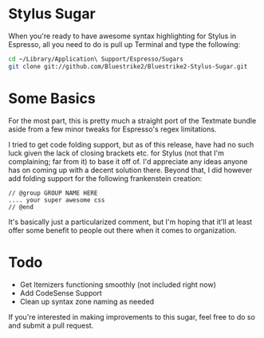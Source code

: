 # Stylus Sugar

When you're ready to have awesome syntax highlighting for Stylus in Espresso, all you need to do is pull up Terminal and type the following:

```bash
cd ~/Library/Application\ Support/Espresso/Sugars
git clone git://github.com/Bluestrike2/Bluestrike2-Stylus-Sugar.git
```

# Some Basics

For the most part, this is pretty much a straight port of the Textmate bundle aside from a few minor tweaks for Espresso's regex limitations.

I tried to get code folding support, but as of this release, have had no such luck given the lack of closing brackets etc. for Stylus (not that I'm complaining; far from it) to base it off of. I'd appreciate any ideas anyone has on coming up with a decent solution there. Beyond that, I did however add folding support for the following frankenstein creation:

```
// @group GROUP NAME HERE
.... your super awesome css
// @end
```

It's basically just a particularized comment, but I'm hoping that it'll at least offer some benefit to people out there when it comes to organization.

# Todo

- Get Itemizers functioning smoothly (not included right now)
- Add CodeSense Support
- Clean up syntax zone naming as needed

If you're interested in making improvements to this sugar, feel free to do so and submit a pull request.